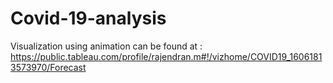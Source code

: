 # Covid-19-analysis
Visualization using animation can be found at : https://public.tableau.com/profile/rajendran.m#!/vizhome/COVID19_16061813573970/Forecast
